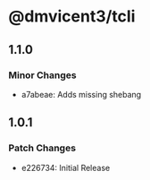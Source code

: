 # @dmvicent3/tcli

## 1.1.0

### Minor Changes

- a7abeae: Adds missing shebang

## 1.0.1

### Patch Changes

- e226734: Initial Release
